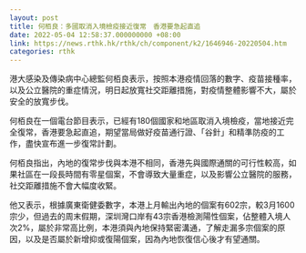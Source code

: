 ```yaml
---
layout: post
title: 何栢良：多國取消入境檢疫接近復常　香港要急起直追
date: 2022-05-04 12:58:37.000000000 +08:00
link: https://news.rthk.hk/rthk/ch/component/k2/1646946-20220504.htm
categories: rthk
---
```


港大感染及傳染病中心總監何栢良表示，按照本港疫情回落的數字、疫苗接種率，以及公立醫院的重症情況，明日起放寬社交距離措施，對疫情整體影響不大，屬於安全的放寬步伐。

何栢良在一個電台節目表示，已經有180個國家和地區取消入境檢疫，當地接近完全復常，香港要急起直追，期望當局做好疫苗通行證、「谷針」和精準防疫的工作，盡快宣布進一步復常計劃。

何栢良指出，內地的復常步伐與本港不相同，香港先與國際通關的可行性較高，如果社區在一段長時間有零星個案，不會導致大量重症，以及影響公立醫院的服務，社交距離措施不會大幅度收緊。

他又表示，根據廣東衛健委數字，本港上月輸出內地的個案有602宗，較3月1600宗少，但過去的周末假期，深圳灣口岸有43宗香港檢測陽性個案，佔整體入境人次2%，屬於非常高比例，本港須與內地保持緊密溝通，了解走漏多宗個案的原因，以及是否屬於新增抑或復陽個案，因為內地恢復信心後才有望通關。
